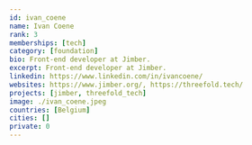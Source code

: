 ```yaml
---
id: ivan_coene
name: Ivan Coene
rank: 3
memberships: [tech]
category: [foundation]
bio: Front-end developer at Jimber.
excerpt: Front-end developer at Jimber.
linkedin: https://www.linkedin.com/in/ivancoene/
websites: https://www.jimber.org/, https://threefold.tech/
projects: [jimber, threefold_tech]
image: ./ivan_coene.jpeg
countries: [Belgium]
cities: []
private: 0
---
```


